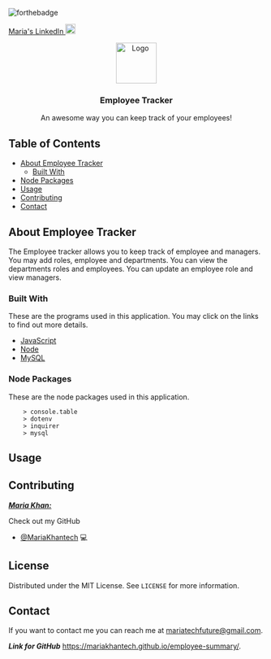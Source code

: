 
![forthebadge](https://forthebadge.com/images/badges/made-with-javascript.svg)

<!--linkedin logo-->
<a class="LI-simple-link" href='https://www.linkedin.com/in/maria-khan-9202471a3?trk=profile-badge'>Maria's LinkedIn <img src="https://edent.github.io/SuperTinyIcons/images/svg/linkedin.svg" alt="linkedin logo." width="20" height="20"> </a></div>



<!-- image for team tracker-->
  <p align="center">
  <a href="#">
    <img src="https://image.freepik.com/free-vector/recruiting-professionals-studying-candidate-profiles_1262-21404.jpg" alt="Logo" width="80" height="80">
  </a>

  <h3 align="center">Employee Tracker</h3>

  <p align="center">
    An awesome way you can keep track of your employees!
</p>




<!-- TABLE OF CONTENTS -->
## Table of Contents

* [About Employee Tracker](#About-Employee-Tracker)
  * [Built With](#built-with)
* [Node Packages](#Node-Packages)
* [Usage](#usage)
* [Contributing](#contributing)
* [Contact](#contact)


## About Employee Tracker

The Employee tracker allows you to keep track of employee and managers. You may add roles, employee and departments. You can view the departments roles and employees. You can update an employee role and view managers.

### Built With
These are the programs used in this application. You may click on the links to find out more details. 

* [JavaScript](https://www.javascript.com/)
* [Node](https://nodejs.org/en/about/)
* [MySQL](https://www.mysql.com/)


### Node Packages

These are the node packages used in this application.
```
    > console.table
    > dotenv
    > inquirer
    > mysql

```




<!-- USAGE EXAMPLES -->
## Usage


<!-- CONTRIBUTING -->
## Contributing

***<ins>Maria Khan:</ins>***

 Check out my GitHub

* [@MariaKhantech](https://github.com/MariaKhantech) 💻


<!-- LICENSE -->
## License

Distributed under the MIT License. See `LICENSE` for more information.



<!-- CONTACT -->
## Contact

If you want to contact me you can reach me at <mariatechfuture@gmail.com>.

***Link for GitHub***
https://mariakhantech.github.io/employee-summary/.



